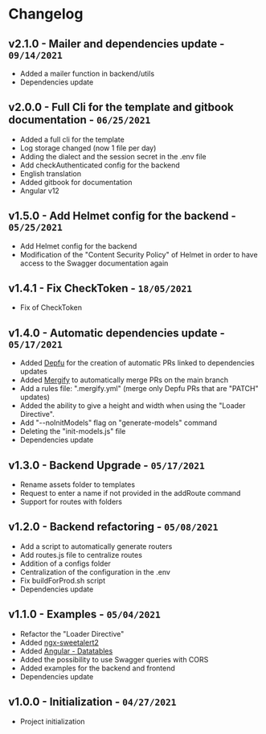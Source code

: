# Changelog


## v2.1.0 - Mailer and dependencies update - `09/14/2021`

* Added a mailer function in backend/utils
* Dependencies update

## v2.0.0 - Full Cli for the template and gitbook documentation - `06/25/2021`

* Added a full cli for the template
* Log storage changed (now 1 file per day)
* Adding the dialect and the session secret in the .env file
* Add checkAuthenticated config for the backend
* English translation
* Added gitbook for documentation
* Angular v12

## v1.5.0 - Add Helmet config for the backend - `05/25/2021`

* Add Helmet config for the backend
* Modification of the "Content Security Policy" of Helmet in order to have access to the Swagger documentation again

## v1.4.1 - Fix CheckToken - `18/05/2021`

* Fix of CheckToken

## v1.4.0 - Automatic dependencies update - `05/17/2021`

* Added [Depfu](https://depfu.com/) for the creation of automatic PRs linked to dependencies updates
* Added [Mergify](https://mergify.io/) to automatically merge PRs on the main branch
* Add a rules file: ".mergify.yml" (merge only Depfu PRs that are "PATCH" updates)
* Added the ability to give a height and width when using the "Loader Directive".
* Add "--noInitModels" flag on "generate-models" command
* Deleting the "init-models.js" file
* Dependencies update

## v1.3.0 - Backend Upgrade - `05/17/2021`

* Rename assets folder to templates
* Request to enter a name if not provided in the addRoute command
* Support for routes with folders

## v1.2.0 - Backend refactoring - `05/08/2021`

* Add a script to automatically generate routers
* Add routes.js file to centralize routes
* Addition of a configs folder
* Centralization of the configuration in the .env
* Fix buildForProd.sh script
* Dependencies update

## v1.1.0 - Examples - `05/04/2021`

* Refactor the "Loader Directive"
* Added [ngx-sweetalert2](https://www.npmjs.com/package/@sweetalert2/ngx-sweetalert2)
* Added [Angular - Datatables](http://l-lin.github.io/angular-datatables/#/welcome)
* Added the possibility to use Swagger queries with CORS
* Added examples for the backend and frontend
* Dependencies update

## v1.0.0 - Initialization - `04/27/2021`

* Project initialization
